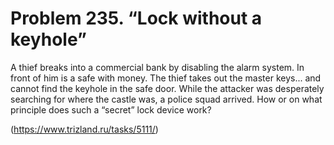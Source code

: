 # Problem 235. “Lock without a keyhole”

A thief breaks into a commercial bank by disabling the alarm system. In front of him is a safe with money. The thief takes out the master keys... and cannot find the keyhole in the safe door. While the attacker was desperately searching for where the castle was, a police squad arrived. How or on what principle does such a “secret” lock device work?

(https://www.trizland.ru/tasks/5111/)